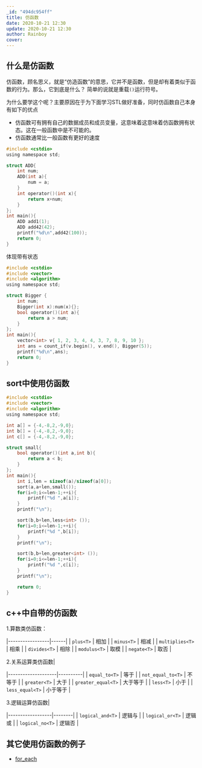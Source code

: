 ```yaml
---
_id: "494dc954ff"
title: 仿函数
date: 2020-10-21 12:30
update: 2020-10-21 12:30
author: Rainboy
cover: 
---
```


## 什么是仿函数

仿函数，顾名思义，就是“仿造函数”的意思，它并不是函数，但是却有着类似于函数的行为。那么，它到底是什么？ 简单的说就是重载`()`运行符号。

为什么要学这个呢？主要原因在于为下面学习STL做好准备，同时仿函数自己本身有如下的优点

 - 仿函数可有拥有自己的数据成员和成员变量，这意味着这意味着仿函数拥有状态。这在一般函数中是不可能的。
 - 仿函数通常比一般函数有更好的速度

```c
#include <cstdio>
using namespace std; 

struct ADD{
    int num;
    ADD(int a){
        num = a;
    }
    int operator()(int x){
        return x+num;
    }
};
int main(){
    ADD add1(1);
    ADD add42(42);
    printf("%d\n",add42(100));
    return 0;
}
```

体现带有状态

```c
#include <cstdio>
#include <vector>
#include <algorithm>
using namespace std; 

struct Bigger {
    int num;
    Bigger(int x):num(x){};
    bool operator()(int a){
        return a > num;
    }
};
int main(){
    vector<int> v{ 1, 2, 3, 4, 4, 3, 7, 8, 9, 10 };
    int ans = count_if(v.begin(), v.end(), Bigger(5));
    printf("%d\n",ans);
    return 0;
}
```

## sort中使用仿函数

```c
#include <cstdio>
#include <vector>
#include <algorithm>
using namespace std; 

int a[] = {-4,-8,2,-9,0};
int b[] = {-4,-8,2,-9,0};
int c[] = {-4,-8,2,-9,0};

struct small{
    bool operator()(int a,int b){
        return a < b;
    }
};
int main(){
    int i,len = sizeof(a)/sizeof(a[0]);
    sort(a,a+len,small());
    for(i=0;i<=len-1;++i){
        printf("%d ",a[i]);
    }
    printf("\n");

    sort(b,b+len,less<int> ());
    for(i=0;i<=len-1;++i){
        printf("%d ",b[i]);
    }
    printf("\n");

    sort(b,b+len,greater<int> ());
    for(i=0;i<=len-1;++i){
        printf("%d ",c[i]);
    }
    printf("\n");

    return 0;
}
```

## c++中自带的仿函数

1.算数类仿函数：

|-----------------|------|
| `plus<T>`       | 相加 |
| `minus<T>`      | 相减 |
| `multiplies<T>` | 相乘 |
| `divides<T>`    | 相除 |
| `modulus<T>`    | 取模 |
| `negate<T>`     | 取否 |
                      
2.关系运算类仿函数|

|--------------------|----------|
| `equal_to<T>`      | 等于     |
| `not_equal_to<T>`  | 不等于   |
| `greater<T>`       | 大于     |
| `greater_equal<T>` | 大于等于 |
| `less<T>`          | 小于     |
| `less_equal<T>`    | 小于等于 |
 

3.逻辑运算仿函数|

|------------------|--------|
| `logical_and<T>` | 逻辑与 |
| `logical_or<T>`  | 逻辑或 |
| `logical_no<T>`  | 逻辑否 |

## 其它使用仿函数的例子

 - [for_each](https://zh.cppreference.com/w/cpp/algorithm/for_each)

